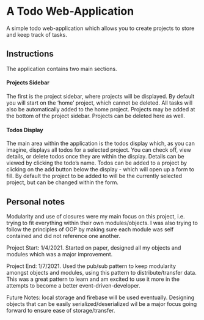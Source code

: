 # A Todo Web-Application
A simple todo web-application which allows you to create projects to store and keep track of tasks. 

## Instructions
The application contains two main sections. 
#### Projects Sidebar
The first is the project sidebar, where projects will be displayed. By default you will start on the ‘home’ project, which cannot be deleted. All tasks will also be automatically added to the home project. Projects may be added at the bottom of the project sidebar. Projects can be deleted here as well.

#### Todos Display
The main area within the application is the todos display which, as you can imagine, displays all todos for a selected project. You can check off, view details, or delete todos once they are within the display. Details can be viewed by clicking the todo’s name. Todos can be added to a project by clicking on the add button below the display - which will open up a form to fill. By default the project to be added to will be the currently selected project, but can be changed within the form. 

## Personal notes
Modularity and use of closures were my main focus on this project, i.e. trying to fit everything within their own modules/objects. I was also trying to follow the principles of OOP by making sure each module was self contained and did not reference one another. 

Project Start: 1/4/2021. Started on paper, designed all my objects and modules which was a major improvement. 

Project End: 1/7/2021. Used the pub/sub pattern to keep modularity amongst objects and modules, using this pattern to distribute/transfer data. This was a great pattern to learn and am excited to use it more in the attempts to become a better event-driven-developer. 

Future Notes: local storage and firebase will be used eventually. Designing objects that can be easily serialized/deserialized wil be a major focus going forward to ensure ease of storage/transfer.

